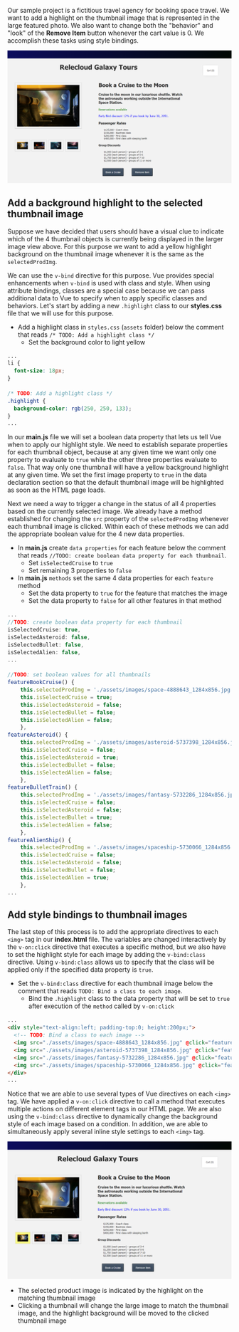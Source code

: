 Our sample project is a fictitious travel agency for booking space travel. We want to add a highlight on the thumbnail image that is represented in the large featured photo. We also want to change both the "behavior" and "look" of the **Remove Item** button whenever the cart value is 0. We accomplish these tasks using style bindings.

![Screenshot showing the HTML page with a selected product image on the left and 4 thumbnail images below it. Product name and description are displayed on the right, with two paragraphs of text. Below this are unordered lists for Passenger Rates and Group Discounts. At the bottom are two buttons labeled "Book a Cruise" and "Remove Item".](../media/m06-start.png)

## Add a background highlight to the selected thumbnail image

Suppose we have decided that users should have a visual clue to indicate which of the 4 thumbnail objects is currently being displayed in the larger image view above. For this purpose we want to add a yellow highlight background on the thumbnail image whenever it is the same as the `selectedProdImg`.

We can use the `v-bind` directive for this purpose. Vue provides special enhancements when `v-bind` is used with class and style. When using attribute bindings, classes are a special case because we can pass additional data to Vue to specify when to apply specific classes and behaviors. Let's start by adding a new `.highlight` class to our **styles.css** file that we will use for this purpose.

- Add a highlight class in `styles.css` (`assets` folder) below the comment that reads `/* TODO: Add a highlight class */`
  - Set the background color to light yellow

```css
...
li {
  font-size: 18px;
}

/* TODO: Add a highlight class */
.highlight {
  background-color: rgb(250, 250, 133);
}
...
```

In our **main.js** file we will set a boolean data property that lets us tell Vue when to apply our highlight style. We need to establish separate properties for each thumbnail object, because at any given time we want only one property to evaluate to `true` while the other three properties evaluate to `false`. That way only one thumbnail will have a yellow background highlight at any given time. We set the first image property to `true` in the data declaration section so that the default thumbnail image will be highlighted as soon as the HTML page loads.

Next we need a way to trigger a change in the status of all 4 properties based on the currently selected image. We already have a method established for changing the `src` property of the `selectedProdImg` whenever each thumbnail image is clicked. Within each of these methods we can add the appropriate boolean value for the 4 new data properties.

- In **main.js** create `data properties` for each feature below the comment that reads `//TODO: create boolean data property for each thumbnail`.
  - Set `isSelectedCruise` to `true`
  - Set remaining 3 properties to `false`
- In **main.js** `methods` set the same 4 data properties for each `feature` method
  - Set the data property to `true` for the feature that matches the image
  - Set the data property to `false` for all other features in that method

```Javascript
...
//TODO: create boolean data property for each thumbnail
isSelectedCruise: true,
isSelectedAsteroid: false,
isSelectedBullet: false,
isSelectedAlien: false,
...

//TODO: set boolean values for all thumbnails
featureBookCruise() {
    this.selectedProdImg = './assets/images/space-4888643_1284x856.jpg';
    this.isSelectedCruise = true;
    this.isSelectedAsteroid = false;
    this.isSelectedBullet = false;
    this.isSelectedAlien = false;
    },
featureAsteroid() {
    this.selectedProdImg = './assets/images/asteroid-5737398_1284x856.jpg';
    this.isSelectedCruise = false;
    this.isSelectedAsteroid = true;
    this.isSelectedBullet = false;
    this.isSelectedAlien = false;
    },
featureBulletTrain() {
    this.selectedProdImg = './assets/images/fantasy-5732286_1284x856.jpg';
    this.isSelectedCruise = false;
    this.isSelectedAsteroid = false;
    this.isSelectedBullet = true;
    this.isSelectedAlien = false;
    },
featureAlienShip() {
    this.selectedProdImg = './assets/images/spaceship-5730066_1284x856.jpg';
    this.isSelectedCruise = false;
    this.isSelectedAsteroid = false;
    this.isSelectedBullet = false;
    this.isSelectedAlien = true;
    },
...
```

## Add style bindings to thumbnail images

The last step of this process is to add the appropriate directives to each `<img>` tag in our **index.html** file. The variables are changed interactively by the `v-on:click` directive that executes a specific method, but we also have to set the highlight style for each image by adding the `v-bind:class` directive. Using `v-bind:class` allows us to specify that the class will be applied only if the specified data property is `true`.

- Set the `v-bind:class` directive for each thumbnail image below the comment that reads `TODO: Bind a class to each image`.
  - Bind the `.highlight` class to the data property that will be set to `true` after execution of the `method` called by `v-on:click`

```html
...
<div style="text-align:left; padding-top:0; height:200px;">
  <!-- TODO: Bind a class to each image -->
  <img src="./assets/images/space-4888643_1284x856.jpg" @click="featureBookCruise" :class="{ highlight: isSelectedCruise }" style="width:12%; margin-right:0px;">
  <img src="./assets/images/asteroid-5737398_1284x856.jpg" @click="featureAsteroid" :class="{ highlight: isSelectedAsteroid }" style="width:12%; margin-left:12px; margin-right:0px;">
  <img src="./assets/images/fantasy-5732286_1284x856.jpg" @click="featureBulletTrain" :class="{ highlight: isSelectedBullet }" style="width:12%; margin-left:12px; margin-right:0px;">
  <img src="./assets/images/spaceship-5730066_1284x856.jpg" @click="featureAlienShip" :class="{ highlight: isSelectedAlien }" style="width:12%; margin-left:12px; margin-right:0px;">
</div>
...
```

Notice that we are able to use several types of Vue directives on each `<img>` tag. We have applied a `v-on:click` directive to call a method that executes multiple actions on different element tags in our HTML page. We are also using the `v-bind:class` directive to dynamically change the background style of each image based on a condition. In addition, we are able to simultaneously apply several inline style settings to each `<img>` tag.

![Screenshot showing the HTML page with a selected product image on the left and 4 thumbnail images below it. The thumbnail on the far left is highlighted with a yellow background. Product name and description are displayed on the right, with two paragraphs of text. Below this are unordered lists for Passenger Rates and Group Discounts. At the bottom are two buttons labeled "Book a Cruise" and "Remove Item".](../media/m06-thumbnail-highlight.png)
- The selected product image is indicated by the highlight on the matching thumbnail image
- Clicking a thumbnail will change the large image to match the thumbnail image, and the highlight background will be moved to the clicked thumbnail image
